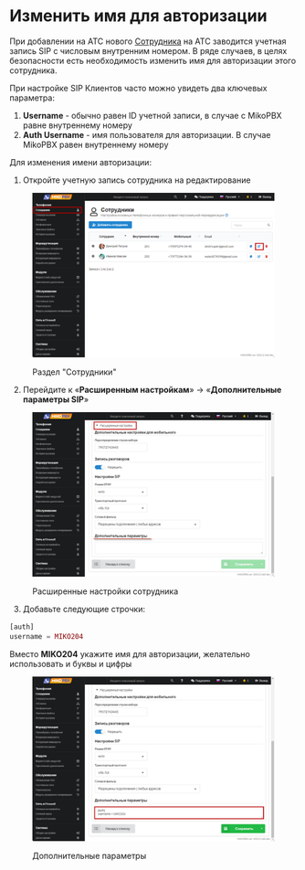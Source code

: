 # Изменить имя для авторизации

При добавлении на АТС нового [Сотрудника](../../manual/telefoniya/extensions.md) на АТС заводится учетная запись SIP с числовым внутренним номером. В ряде случаев, в целях безопасности есть необходимость изменить имя для авторизации этого сотрудника.

При настройке SIP Клиентов часто можно увидеть два ключевых параметра:

1. **Username** - обычно равен ID учетной записи, в случае с MikoPBX равне внутреннему номеру
2. **Auth Username** - имя пользователя для авторизации. В случае MikoPBX равен внутреннему номеру

Для изменения имени авторизации:

1. Откройте учетную запись сотрудника на редактирование

<figure><img src="../../.gitbook/assets/extensions.png" alt=""><figcaption><p>Раздел "Сотрудники" </p></figcaption></figure>

2. Перейдите к «**Расширенным настройкам**» → «**Дополнительные параметры SIP**»

<figure><img src="../../.gitbook/assets/extraExtensions.png" alt=""><figcaption><p>Расширенные настройки сотрудника</p></figcaption></figure>

3. Добавьте следующие строчки:

```php
[auth] 
username = MIKO204
```

Вместо **MIKO204** укажите имя для авторизации, желательно использовать и буквы и цифры

<figure><img src="../../.gitbook/assets/extraExtensions2.png" alt=""><figcaption><p>Дополнительные параметры</p></figcaption></figure>
